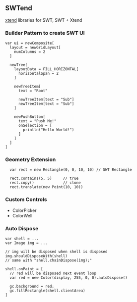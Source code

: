 ## SWTend

[xtend](http://xtend-lang.org) libraries for SWT, SWT + Xtend

### Builder Pattern to create SWT UI
```xtend
var ui = newComposite[
  layout = newGridLayout[
    numColumns = 2
  ]
  
  newTree[
    layoutData = FILL_HORIZONTAL[
      horizontalSpan = 2
    ]
    
    newTreeItem[
      text = "Root"
      
      newTreeItem[text = "Sub"]
      newTreeItem[text = "Sub"]
    ]
    
    newPushButton[
      text = "Push Me!"
      onSelection = [
        println("Hello World!")
      ]
    ]
  ]
]
```
### Geometry Extension
```xtend
  var rect = new Rectangle(0, 0, 10, 10) // SWT Rectangle
  
  rect.contains(5, 5)     // true
  rect.copy()             // clone
  rect.translate(new Point(10, 10))
```


### Custom Controls
* ColorPicker
* ColorWell


### Auto Dispose
```xtend
var shell = ...
var Image img = ...

// img will be disposed when shell is disposed
img.shouldDisposeWith(shell)
// same with "shell.chainDispose(img);"

shell.onPaint = [
  // red will be disposed next event loop
  var red = new Color(display, 255, 0, 0).autoDispose()
  
  gc.background = red;
  gc.fillRectangle(shell.clientArea)
]
